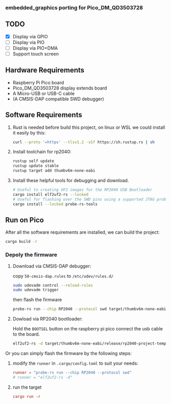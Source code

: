 ### embedded_graphics porting for Pico_DM_QD3503728

## TODO

- [x] Display via GPIO
- [ ] Display via PIO
- [ ] Display via PIO+DMA
- [ ] Support touch screen

## Hardware Requirements

- Raspberry Pi Pico board
- Pico_DM_QD3503728 display extends board
- A Micro-USB or USB-C cable
- (A CMSIS-DAP compatible SWD debugger)

## Software Requirements

1. Rust is needed before build this project, on linux or WSL we could install it easily by this:
    ```bash
    curl --proto '=https' --tlsv1.2 -sSf https://sh.rustup.rs | sh
    ```

2. Install toolchain for rp2040:
    ```bash
    rustup self update
    rustup update stable
    rustup target add thumbv6m-none-eabi
    ```

3. Install these helpful tools for debugging and download.
    ```bash
    # Useful to creating UF2 images for the RP2040 USB Bootloader
    cargo install elf2uf2-rs --locked
    # Useful for flashing over the SWD pins using a supported JTAG probe
    cargo install --locked probe-rs-tools
    ```

## Run on Pico

After all the software requirements are installed, we can build the project:
```bash
cargo build -r
```

### Depoly the firmware

1. Download via CMSIS-DAP debugger:

    copy `50-cmsis-dap.rules` to `/etc/udev/rules.d/`
    ```bash
    sudo udevadm control --reload-rules
    sudo udevadm trigger
    ```

    then flash the firmware
    ```bash
    probe-rs run --chip RP2040 --protocol swd target/thumbv6m-none-eabi/release/rp2040-project-template
    ```

2. Dowload via RP2040 bootloader:

    Hold the `BOOTSEL` button on the raspberry pi pico connect the usb cable to the board.
    ```bash
    elf2uf2-rs -d target/thumbv6m-none-eabi/release/rp2040-project-template
    ```

Or you can simply flash the firmware by the following steps:

1. modify the `runner` in `.cargo/config.toml` to suit your needs:
    ```toml
    runner = "probe-rs run --chip RP2040 --protocol swd"
    # runner = "elf2uf2-rs -d"
    ```
2. run the target
    ```toml
    cargo run -r
    ```